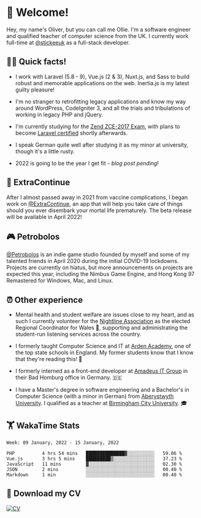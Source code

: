 # 👋 Welcome!

Hey, my name's Oliver, but you can call me Ollie. I'm a software engineer and qualified teacher of computer science from the UK. I currently work full-time at [@stickeeuk](https://www.github.com/stickeeuk) as a full-stack developer.

## 👨‍💻 Quick facts!
- I work with Laravel (5.8 - 9), Vue.js (2 & 3), Nuxt.js, and Sass to build robust and memorable applications on the web. Inertia.js is my latest guilty pleasure! 

- I'm no stranger to retrofitting legacy applications and know my way around WordPress, CodeIgniter 3, and all the trials and tribulations of working in legacy PHP and jQuery.

- I'm currently studying for the [Zend ZCE-2017 Exam](https://www.zend.com/training/php-certification-exam), with plans to become [Laravel certified](https://certification.laravel.com/) shortly afterwards.

- I speak German quite well after studying it as my minor at university, though it's a little rusty.

- 2022 is going to be the year I get fit - _blog post pending_! <!-- Seriously! I mean it this time! -->

## 💓 ExtraContinue

After I almost passed away in 2021 from vaccine complications, I began work on [@ExtraContinue](https://www.github.com/extracontinue), an app that will help you take care of things should you ever disembark your mortal life prematurely. The beta release will be available in April 2022! 

## 🎮 Petrobolos

[@Petrobolos](https://www.github.com/petrobolos) is an indie game studio founded by myself and some of my talented friends in April 2020 during the initial COVID-19 lockdowns. Projects are currently on hiatus, but more announcements on projects are expected this year, including the Nimbus Game Engine, and Hong Kong 97 Remastered for Windows, Mac, and Linux.

## ⏰ Other experience

- Mental health and student welfare are issues close to my heart, and as such I currently volunteer for the [Nightline Association](https://www.nightline.ac.uk) as the elected Regional Coordinator for Wales 🏴󠁧󠁢󠁷󠁬󠁳󠁿, supporting and administrating the student-run listening services across the country.

- I formerly taught Computer Science and IT at [Arden Academy](https://www.arden.solihull.sch.uk), one of the top state schools in England. My former students know that I know that they're reading this! 👀

- I formerly interned as a front-end developer at [Amadeus IT Group](https://github.com/amadeusitgroup) in their Bad Homburg office in Germany. 🇩🇪

- I have a Master's degree in software engineering and a Bachelor's in Computer Science (with a minor in German) from [Aberystwyth University](https://www.aber.ac.uk). I qualified as a teacher at [Birmingham City University](https://www.bcu.ac.uk). 🎓

## 🏋 WakaTime Stats

<!--START_SECTION:waka-->
```text
Week: 09 January, 2022 - 15 January, 2022

PHP          4 hrs 54 mins   ██████████████▓░░░░░░░░░░   59.06 % 
Vue.js       3 hrs 5 mins    █████████▒░░░░░░░░░░░░░░░   37.23 % 
JavaScript   11 mins         ▓░░░░░░░░░░░░░░░░░░░░░░░░   02.30 % 
JSON         2 mins          ░░░░░░░░░░░░░░░░░░░░░░░░░   00.40 % 
Markdown     1 min           ░░░░░░░░░░░░░░░░░░░░░░░░░   00.40 % 
```
<!--END_SECTION:waka-->

## 📌 Download my CV

[![CV](https://github-readme-stats.vercel.app/api/pin/?username=oliverearl&repo=cv)](https://github.com/oliverearl/cv)
